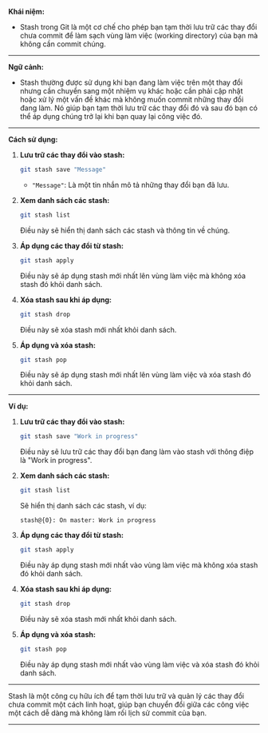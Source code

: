 **Khái niệm:**

- Stash trong Git là một cơ chế cho phép bạn tạm thời lưu trữ các thay đổi chưa commit để làm sạch vùng làm việc (working directory) của bạn mà không cần commit chúng.

---

**Ngữ cảnh:**

- Stash thường được sử dụng khi bạn đang làm việc trên một thay đổi nhưng cần chuyển sang một nhiệm vụ khác hoặc cần phải cập nhật hoặc xử lý một vấn đề khác mà không muốn commit những thay đổi đang làm. Nó giúp bạn tạm thời lưu trữ các thay đổi đó và sau đó bạn có thể áp dụng chúng trở lại khi bạn quay lại công việc đó.

---

**Cách sử dụng:**

1. **Lưu trữ các thay đổi vào stash:**

   ```bash
   git stash save "Message"
   ```

   - `"Message"`: Là một tin nhắn mô tả những thay đổi bạn đã lưu.

2. **Xem danh sách các stash:**

   ```bash
   git stash list
   ```

   Điều này sẽ hiển thị danh sách các stash và thông tin về chúng.

3. **Áp dụng các thay đổi từ stash:**

   ```bash
   git stash apply
   ```

   Điều này sẽ áp dụng stash mới nhất lên vùng làm việc mà không xóa stash đó khỏi danh sách.

4. **Xóa stash sau khi áp dụng:**

   ```bash
   git stash drop
   ```

   Điều này sẽ xóa stash mới nhất khỏi danh sách.

5. **Áp dụng và xóa stash:**
   ```bash
   git stash pop
   ```
   Điều này sẽ áp dụng stash mới nhất lên vùng làm việc và xóa stash đó khỏi danh sách.

---

**Ví dụ:**

1. **Lưu trữ các thay đổi vào stash:**

   ```bash
   git stash save "Work in progress"
   ```

   Điều này sẽ lưu trữ các thay đổi bạn đang làm vào stash với thông điệp là "Work in progress".

2. **Xem danh sách các stash:**

   ```bash
   git stash list
   ```

   Sẽ hiển thị danh sách các stash, ví dụ:

   ```
   stash@{0}: On master: Work in progress
   ```

3. **Áp dụng các thay đổi từ stash:**

   ```bash
   git stash apply
   ```

   Điều này áp dụng stash mới nhất vào vùng làm việc mà không xóa stash đó khỏi danh sách.

4. **Xóa stash sau khi áp dụng:**

   ```bash
   git stash drop
   ```

   Điều này sẽ xóa stash mới nhất khỏi danh sách.

5. **Áp dụng và xóa stash:**
   ```bash
   git stash pop
   ```
   Điều này áp dụng stash mới nhất vào vùng làm việc và xóa stash đó khỏi danh sách.

---

Stash là một công cụ hữu ích để tạm thời lưu trữ và quản lý các thay đổi chưa commit một cách linh hoạt, giúp bạn chuyển đổi giữa các công việc một cách dễ dàng mà không làm rối lịch sử commit của bạn.

---
